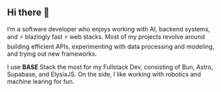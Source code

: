 ## Hi there 👋

<!--
**alifiansya/alifiansya** is a ✨ _special_ ✨ repository because its `README.md` (this file) appears on your GitHub profile.

Here are some ideas to get you started:

- 🔭 I’m currently working on ...
- 🌱 I’m currently learning ...
- 👯 I’m looking to collaborate on ...
- 🤔 I’m looking for help with ...
- 💬 Ask me about ...
- 📫 How to reach me: ...
- 😄 Pronouns: ...
- ⚡ Fun fact: ...
-->
I’m a software developer who enjoys working with AI, backend systems, and ⚡ blazingly fast ⚡ web stacks. Most of my projects revolve around building efficient APIs, experimenting with data processing and modeling, and trying out new frameworks.  

I use **BASE** Stack the most for my Fullstack Dev, consisting of Bun, Astro, Supabase, and ElysiaJS. On the side, I like working with robotics and machine learing for fun.
